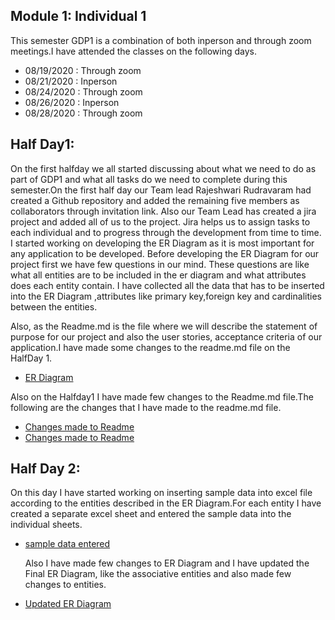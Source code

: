 ## Module 1: Individual 1
   This semester GDP1 is a combination of both inperson and through zoom meetings.I have attended the classes on the following days.
   - 08/19/2020 : Through zoom
   - 08/21/2020 : Inperson
   - 08/24/2020 : Through zoom
   - 08/26/2020 : Inperson
   - 08/28/2020 : Through zoom
   ## Half Day1:
  On the first halfday we all started discussing about what we need to do as part of GDP1 and what all tasks do we need to complete during this semester.On the first half day our Team lead Rajeshwari Rudravaram had created a Github repository and added the remaining five members as collaborators through invitation link. Also our Team Lead has created a jira project and added all of us to the project. Jira helps us to assign tasks to each individual and to progress through the development from time to time. I started working on developing the ER Diagram as it is most important for any application to be developed.
  Before developing the ER Diagram for our project first we have few questions in our mind. These questions are like what all entities are to be included in the er diagram and what attributes does each entity contain.
      I have collected all the data that has to be inserted into the ER Diagram ,attributes like primary key,foreign key and cardinalities between the entities.
  
  Also, as the Readme.md is the file where we will describe the statement of purpose for our project and also the user stories, acceptance criteria of our application.I have made some changes to the readme.md file on the HalfDay 1. 
      
   - [ER Diagram](https://github.com/Rajeshwari-Rudra/GDP1/commit/8c13e1c3d2522fb26dbff6471985399fe5e206d1)
   
   Also on the Halfday1 I have made few changes to the Readme.md file.The following are the changes that I have made to the readme.md file.
   - [Changes made to Readme](https://github.com/Rajeshwari-Rudra/GDP1/commit/686513d552d7522d56e441f6b585103a6bf94c5f)
   - [Changes made to Readme](https://github.com/Rajeshwari-Rudra/GDP1/commit/314c148e9a9c39388436830b0a653a4396ccfa24)
   
  ## Half Day 2:
  On this day I have started working on inserting sample data into excel file according to the entities described in the ER Diagram.For each entity I have created a separate excel sheet and entered the sample data into the individual sheets.
  
- [sample data entered](https://github.com/Rajeshwari-Rudra/GDP1/commit/7bb3bace6b884c16843bd18dd679c42a238d4097)

    Also I have made few changes to ER Diagram and I have updated the Final ER Diagram, like the associative entities and also made few changes to entities.
    
- [Updated ER Diagram](https://github.com/Rajeshwari-Rudra/GDP1/commit/8c13e1c3d2522fb26dbff6471985399fe5e206d1)
   
